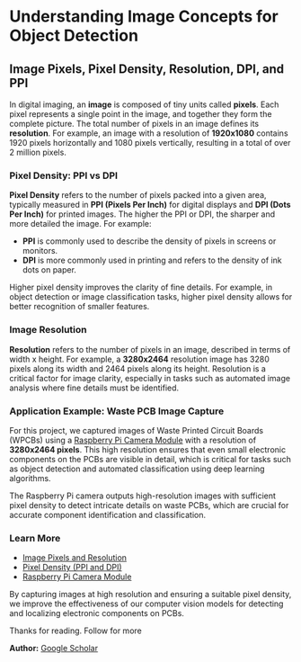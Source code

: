 # Understanding Image Concepts for Object Detection

## Image Pixels, Pixel Density, Resolution, DPI, and PPI

In digital imaging, an **image** is composed of tiny units called **pixels**. Each pixel represents a single point in the image, and together they form the complete picture. The total number of pixels in an image defines its **resolution**. For example, an image with a resolution of **1920x1080** contains 1920 pixels horizontally and 1080 pixels vertically, resulting in a total of over 2 million pixels.

### Pixel Density: PPI vs DPI
**Pixel Density** refers to the number of pixels packed into a given area, typically measured in **PPI (Pixels Per Inch)** for digital displays and **DPI (Dots Per Inch)** for printed images. The higher the PPI or DPI, the sharper and more detailed the image. For example:
- **PPI** is commonly used to describe the density of pixels in screens or monitors.
- **DPI** is more commonly used in printing and refers to the density of ink dots on paper.

Higher pixel density improves the clarity of fine details. For example, in object detection or image classification tasks, higher pixel density allows for better recognition of smaller features.

### Image Resolution
**Resolution** refers to the number of pixels in an image, described in terms of width x height. For example, a **3280x2464** resolution image has 3280 pixels along its width and 2464 pixels along its height. Resolution is a critical factor for image clarity, especially in tasks such as automated image analysis where fine details must be identified.

### Application Example: Waste PCB Image Capture
For this project, we captured images of Waste Printed Circuit Boards (WPCBs) using a [Raspberry Pi Camera Module](https://www.raspberrypi.org/products/camera-module-v2/) with a resolution of **3280x2464 pixels**. This high resolution ensures that even small electronic components on the PCBs are visible in detail, which is critical for tasks such as object detection and automated classification using deep learning algorithms.

The Raspberry Pi camera outputs high-resolution images with sufficient pixel density to detect intricate details on waste PCBs, which are crucial for accurate component identification and classification. 

### Learn More
- [Image Pixels and Resolution](https://en.wikipedia.org/wiki/Image_resolution)
- [Pixel Density (PPI and DPI)](https://en.wikipedia.org/wiki/Pixel_density)
- [Raspberry Pi Camera Module](https://www.raspberrypi.org/documentation/accessories/camera.html)
  
By capturing images at high resolution and ensuring a suitable pixel density, we improve the effectiveness of our computer vision models for detecting and localizing electronic components on PCBs.

Thanks for reading. Follow for more

**Author:** [Google Scholar](https://scholar.google.com/citations?user=Ht3LV2kAAAAJ&hl=en) 

